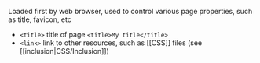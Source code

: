 Loaded first by web browser, used to control various page properties, such as title, favicon, etc
- `<title>` title of page `<title>My title</title>`
- `<link>` link to other resources, such as [[CSS]] files (see [[inclusion|CSS/Inclusion]])